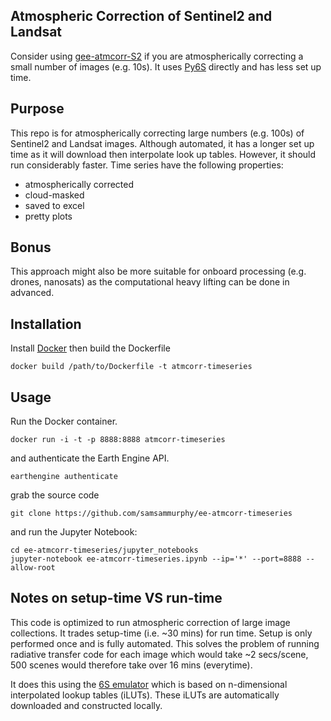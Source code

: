 ## Atmospheric Correction of Sentinel2 and Landsat

Consider using [gee-atmcorr-S2](https://github.com/samsammurphy/gee-atmcorr-S2) if you are atmospherically correcting a small number of images (e.g. 10s). It uses [Py6S](http://py6s.readthedocs.io/en/latest/) directly and has less set up time. 

## Purpose

This repo is for atmospherically correcting large numbers (e.g. 100s) of Sentinel2 and Landsat images. Although automated, it has a longer set up time as it will download then interpolate look up tables. However, it should run considerably faster. Time series have the following properties:

* atmospherically corrected
* cloud-masked
* saved to excel
* pretty plots

## Bonus

This approach might also be more suitable for onboard processing (e.g. drones, nanosats) as the computational heavy lifting can be done in advanced.

## Installation

Install [Docker](https://docs.docker.com/install/) then build the Dockerfile

`docker build /path/to/Dockerfile -t atmcorr-timeseries`

## Usage

Run the Docker container.

`docker run -i -t -p 8888:8888 atmcorr-timeseries`

and authenticate the Earth Engine API.

`earthengine authenticate`

 grab the source code

`git clone https://github.com/samsammurphy/ee-atmcorr-timeseries`

and run the Jupyter Notebook:

```
cd ee-atmcorr-timeseries/jupyter_notebooks
jupyter-notebook ee-atmcorr-timeseries.ipynb --ip='*' --port=8888 --allow-root
```

## Notes on setup-time VS run-time

This code is optimized to run atmospheric correction of large image collections. It trades setup-time (i.e. ~30 mins) for run time. Setup is only performed once and is fully automated. This solves the problem of running radiative transfer code for each image which would take ~2 secs/scene, 500 scenes would therefore take over 16 mins (everytime).

It does this using the [6S emulator](https://github.com/samsammurphy/6S_emulator) which is based on n-dimensional interpolated lookup tables (iLUTs). These iLUTs are automatically downloaded and constructed locally.
